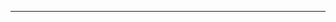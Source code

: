 --------------------------------------------------------------------------------------------------------------------------------------------------------------------------
